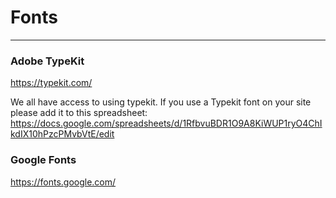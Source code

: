 # <i class="fas fa-text-height"></i> Fonts
***
### Adobe TypeKit
https://typekit.com/

We all have access to using typekit. If you use a Typekit font on your site please add it to this spreadsheet:
https://docs.google.com/spreadsheets/d/1RfbvuBDR1O9A8KiWUP1ryO4ChIkdIX10hPzcPMvbVtE/edit

### Google Fonts
https://fonts.google.com/


 